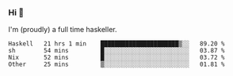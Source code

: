 ### Hi 👋

I'm (proudly) a full time haskeller.

<!--START_SECTION:waka-->

```text
Haskell   21 hrs 1 min    ██████████████████████▒░░   89.20 %
sh        54 mins         █░░░░░░░░░░░░░░░░░░░░░░░░   03.87 %
Nix       52 mins         █░░░░░░░░░░░░░░░░░░░░░░░░   03.72 %
Other     25 mins         ▒░░░░░░░░░░░░░░░░░░░░░░░░   01.81 %
```

<!--END_SECTION:waka-->
